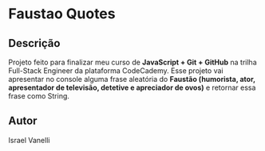 # Faustao Quotes

## Descrição
Projeto feito para finalizar meu curso de **JavaScript + Git + GitHub** na trilha Full-Stack Engineer da plataforma CodeCademy.
Esse projeto vai apresentar no console alguma frase aleatória do **Faustão (humorista, ator, apresentador de televisão, detetive e apreciador de ovos)** e retornar essa frase como String.

## Autor
Israel Vanelli